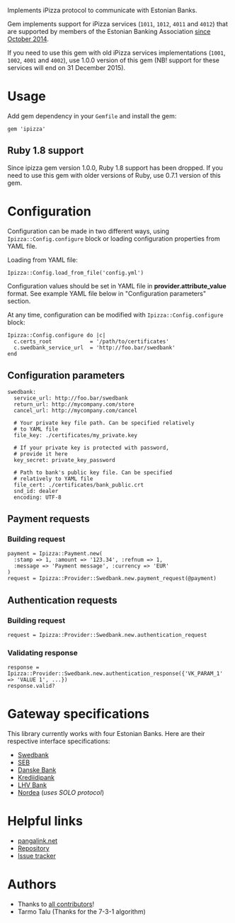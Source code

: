 Implements iPizza protocol to communicate with Estonian Banks.

Gem implements support for iPizza services (`1011`, `1012`, `4011` and `4012`) that are supported by members of the Estonian Banking Association [since October 2014](http://pangaliit.ee/et/arveldused/pangalingi-spetsifikatsioon).

If you need to use this gem with old iPizza services implementations (`1001`, `1002`, `4001` and `4002`), use 1.0.0 version of this gem (NB! support for these services will end on 31 December 2015).

# Usage

Add gem dependency in your `Gemfile` and install the gem:

    gem 'ipizza'

## Ruby 1.8 support

Since ipizza gem version 1.0.0, Ruby 1.8 support has been dropped. If you need to use this gem with older versions of Ruby, use 0.7.1 version of this gem.

# Configuration

Configuration can be made in two different ways, using `Ipizza::Config.configure` block or loading configuration properties from YAML file.

Loading from YAML file:

    Ipizza::Config.load_from_file('config.yml')

Configuration values should be set in YAML file in **provider.attribute_value** format. See example YAML file below in "Configuration parameters" section.

At any time, configuration can be modified with `Ipizza::Config.configure` block:

    Ipizza::Config.configure do |c|
      c.certs_root            = '/path/to/certificates'
      c.swedbank_service_url  = 'http://foo.bar/swedbank'
    end

## Configuration parameters

    swedbank:
      service_url: http://foo.bar/swedbank
      return_url: http://mycompany.com/store
      cancel_url: http://mycompany.com/cancel
      
      # Your private key file path. Can be specified relatively
      # to YAML file
      file_key: ./certificates/my_private.key
      
      # If your private key is protected with password,
      # provide it here
      key_secret: private_key_password
      
      # Path to bank's public key file. Can be specified
      # relatively to YAML file
      file_cert: ./certificates/bank_public.crt
      snd_id: dealer
      encoding: UTF-8

## Payment requests

### Building request

    payment = Ipizza::Payment.new(
      :stamp => 1, :amount => '123.34', :refnum => 1,
      :message => 'Payment message', :currency => 'EUR'
    )
    request = Ipizza::Provider::Swedbank.new.payment_request(@payment)

## Authentication requests

### Building request

    request = Ipizza::Provider::Swedbank.new.authentication_request

### Validating response

    response = Ipizza::Provider::Swedbank.new.authentication_response({'VK_PARAM_1' => 'VALUE 1', ...})
    response.valid?

# Gateway specifications

This library currently works with four Estonian Banks. Here are their respective interface specifications:

* [Swedbank](https://www.swedbank.ee/business/cash/ecommerce/banklink/description?language=EST)
* [SEB](http://www.seb.ee/ari/maksete-kogumine/maksete-kogumine-internetis/tehniline-spetsifikatsioon)
* [Danske Bank](http://www.danskebank.ee/et/14732.html)
* [Krediidipank](http://www.krediidipank.ee/business/settlements/bank-link/index.html)
* [LHV Bank](https://www.lhv.ee/pangateenused/pangalink/)
* [Nordea](http://www.nordea.ee/Teenused+%C3%A4rikliendile/Igap%C3%A4evapangandus/Maksete+kogumine/E-makse/1562142.html) (*uses SOLO protocol*)

# Helpful links

* [pangalink.net](https://pangalink.net/et/info)
* [Repository](http://github.com/priithaamer/ipizza)
* [Issue tracker](http://github.com/priithaamer/ipizza/issues)

# Authors

* Thanks to [all contributors](https://github.com/priithaamer/ipizza/graphs/contributors)!
* Tarmo Talu (Thanks for the 7-3-1 algorithm)
